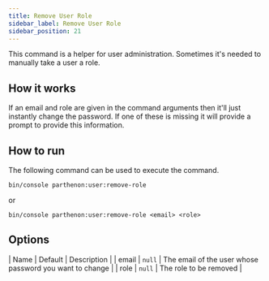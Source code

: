 ```yaml
---
title: Remove User Role
sidebar_label: Remove User Role
sidebar_position: 21
---
```

This command is a helper for user administration. Sometimes it's needed to manually take a user a role. 


## How it works

If an email and role are given in the command arguments then it'll just instantly change the password. If one of these is missing it will provide a prompt to provide this information.

## How to run

The following command can be used to execute the command.

`bin/console parthenon:user:remove-role`

or 

`bin/console parthenon:user:remove-role <email> <role>`

## Options

| Name | Default | Description |
| email | `null` | The email of the user whose password you want to change |
| role | `null` | The role to be removed |
